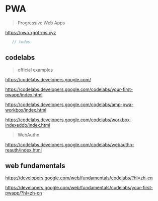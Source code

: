# PWA

> Progressive Web Apps

https://pwa.xgqfrms.xyz


```js
   // todos
```

## codelabs

> official examples

https://codelabs.developers.google.com/

https://codelabs.developers.google.com/codelabs/your-first-pwapp/index.html

https://codelabs.developers.google.com/codelabs/amp-pwa-workbox/index.html

https://codelabs.developers.google.com/codelabs/workbox-indexeddb/index.html

> WebAuthn

https://codelabs.developers.google.com/codelabs/webauthn-reauth/index.html


## web fundamentals

https://developers.google.com/web/fundamentals/codelabs/?hl=zh-cn

https://developers.google.com/web/fundamentals/codelabs/your-first-pwapp/?hl=zh-cn


